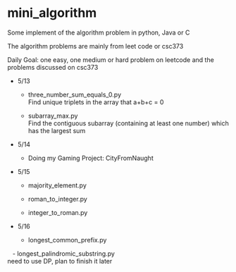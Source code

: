 # mini_algorithm
Some implement of the algorithm problem in python, Java or C 

The algorithm problems are mainly from leet code or csc373

Daily Goal: one easy, one medium or hard problem on leetcode and the problems discussed on csc373


* 5/13 

    - three_number_sum_equals_0.py    
    Find unique triplets in the array that a+b+c = 0
    
    - subarray_max.py  
    Find the contiguous subarray (containing at least one number) which has the largest sum
    
* 5/14
    - Doing my Gaming Project: CityFromNaught

* 5/15
    
    - majority_element.py 

    - roman_to_integer.py
    
    - integer_to_roman.py
    
 * 5/16
    - longest_common_prefix.py
    
    - longest_palindromic_substring.py    
    need to use DP, plan to finish it later
